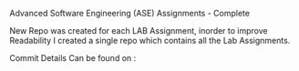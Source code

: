 Advanced Software Engineering (ASE) Assignments - Complete

New Repo was created for each LAB Assignment, inorder to improve Readability I created a single repo which contains all the Lab Assignments.

Commit Details Can be found on : 
